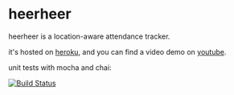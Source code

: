 # heerheer

heerheer is a location-aware attendance tracker.

it's hosted on [heroku](http://heerheer.herokuapp.com), and you can find a video demo on [youtube](http://youtu.be/uLreDE-n8vc).

unit tests with mocha and chai:

[![Build Status](https://travis-ci.org/erikstrottmann/itp405-heerheer.svg?branch=master)](https://travis-ci.org/erikstrottmann/itp405-heerheer)

